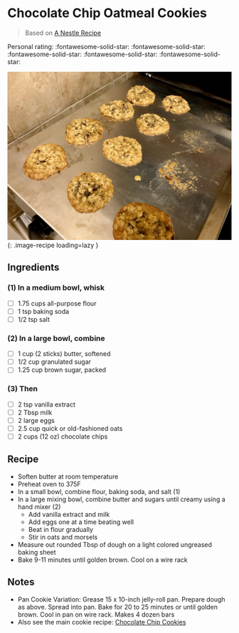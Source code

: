 # Chocolate Chip Oatmeal Cookies

> Based on [A Nestle Recipe](https://www.nestleprofessional.us/recipe/choc-oat-chip-cookies)

<!-- {cts} rating=5; (User can specify rating on scale of 1-5) -->

Personal rating: :fontawesome-solid-star: :fontawesome-solid-star: :fontawesome-solid-star: :fontawesome-solid-star: :fontawesome-solid-star:

<!-- {cte} -->

<!-- {cts} name_image=chocolate_chip_oatmeal_cookies.jpg; (User can specify image name) -->

![chocolate_chip_oatmeal_cookies.jpg](./chocolate_chip_oatmeal_cookies.jpg){: .image-recipe loading=lazy }

<!-- {cte} -->

## Ingredients

### (1) In a medium bowl, whisk

- [ ] 1.75 cups all-purpose flour
- [ ] 1 tsp baking soda
- [ ] 1/2 tsp salt

### (2) In a large bowl, combine

- [ ] 1 cup (2 sticks) butter, softened
- [ ] 1/2 cup granulated sugar
- [ ] 1.25 cup brown sugar, packed

### (3) Then

- [ ] 2 tsp vanilla extract
- [ ] 2 Tbsp milk
- [ ] 2 large eggs
- [ ] 2.5 cup quick or old-fashioned oats
- [ ] 2 cups (12 oz) chocolate chips

## Recipe

- Soften butter at room temperature
- Preheat oven to 375F
- In a small bowl, combine flour, baking soda, and salt (1)
- In a large mixing bowl, combine butter and sugars until creamy using a hand mixer (2)
    - Add vanilla extract and milk
    - Add eggs one at a time beating well
    - Beat in flour gradually
    - Stir in oats and morsels
- Measure out rounded Tbsp of dough on a light colored ungreased baking sheet
- Bake 9-11 minutes until golden brown. Cool on a wire rack

## Notes

- Pan Cookie Variation: Grease 15 x 10-inch jelly-roll pan. Prepare dough as above. Spread into pan. Bake for 20 to 25 minutes or until golden brown. Cool in pan on wire rack. Makes 4 dozen bars
- Also see the main cookie recipe: [Chocolate Chip Cookies](./chocolate_chip_cookies.md)
